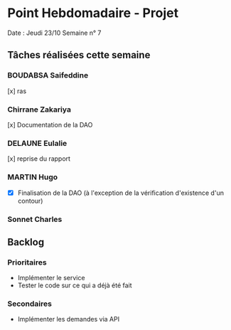 # Point Hebdomadaire - Projet

Date : Jeudi 23/10
Semaine n° 7

## Tâches réalisées cette semaine


### BOUDABSA Saifeddine
[x] ras
### Chirrane Zakariya
[x] Documentation de la DAO
### DELAUNE Eulalie
[x] reprise du rapport
### MARTIN Hugo
- [x] Finalisation de la DAO (à l'exception de la vérification d'existence
d'un contour)

### Sonnet Charles

## Backlog

### Prioritaires


- Implémenter le service
- Tester le code sur ce qui a déjà été fait


### Secondaires

- Implémenter les demandes via API
